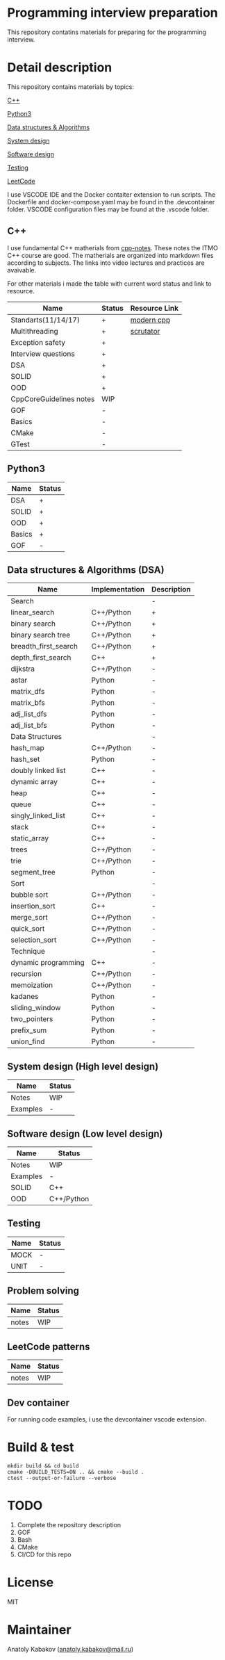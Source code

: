 # Programming interview preparation

This repository contatins materials for preparing for the programming interview.

# Detail description

This repository contains materials by topics:

[С++](#C++)

[Python3](#Python)

[Data structures & Algorithms](#DSA)

[System design](#HLD)

[Software design](#LLD)

[Testing](#Testing)

[LeetCode](#LeetCode)

I use VSCODE IDE and the Docker contaiter extension to run scripts. The
Dockerfile and docker-compose.yaml may be found in the .devcontainer folder.
VSCODE configuration files may be found at the .vscode folder.

## <a id="C++">C++</a>

I use fundamental C++ matherials from
[cpp-notes](https://github.com/CPP-KT/cpp-notes/tree/master). These notes the
ITMO C++ course are good. The matherials are organized into markdown files
according to subjects. The links into video lectures and practices are
avaivable.

For other materials i made the table with current word status and link to
resource.

| Name                    | Status | Resource Link                                                                    |
| ----------------------- | ------ | -------------------------------------------------------------------------------- |
| Standarts(11/14/17)     | +      | [modern cpp](https://github.com/AnthonyCalandra/modern-cpp-features/tree/master) |
| Multithreading          | +      | [scrutator](http://scrutator.me/post/2012/04/04/parallel-world-p1.aspx)          |
| Exception safety        | +      | []()                                                                             |
| Interview questions     | +      | []()                                                                             |
| DSA                     | +      | []()                                                                             |
| SOLID                   | +      | []()                                                                             |
| OOD                     | +      | []()                                                                             |
| CppCoreGuidelines notes | WIP    | []()                                                                             |
| GOF                     | -      | []()                                                                             |
| Basics                  | -      | []()                                                                             |
| CMake                   | -      | []()                                                                             |
| GTest                   | -      | []()                                                                             |

## <a id="Python3">Python3</a>

| Name   | Status |
| ------ | ------ |
| DSA    | +      |
| SOLID  | +      |
| OOD    | +      |
| Basics | +      |
| GOF    | -      |

## <a id="DSA">Data structures & Algorithms (DSA)</a>

| Name                 | Implementation | Description |
| -------------------- | -------------- | ----------- |
| Search               |                | -           |
| linear_search        | C++/Python     | +           |
| binary search        | C++/Python     | +           |
| binary search tree   | C++/Python     | +           |
| breadth_first_search | C++/Python     | +           |
| depth_first_search   | C++            | +           |
| dijkstra             | C++/Python     | -           |
| astar                | Python         | -           |
| matrix_dfs           | Python         | -           |
| matrix_bfs           | Python         | -           |
| adj_list_dfs         | Python         | -           |
| adj_list_bfs         | Python         | -           |
| Data Structures      |                | -           |
| hash_map             | C++/Python     | -           |
| hash_set             | Python         | -           |
| doubly linked list   | C++            | -           |
| dynamic array        | C++            | -           |
| heap                 | C++            | -           |
| queue                | C++            | -           |
| singly_linked_list   | C++            | -           |
| stack                | C++            | -           |
| static_array         | C++            | -           |
| trees                | C++/Python     | -           |
| trie                 | C++/Python     | -           |
| segment_tree         | Python         | -           |
| Sort                 |                | -           |
| bubble sort          | C++/Python     | -           |
| insertion_sort       | C++            | -           |
| merge_sort           | C++/Python     | -           |
| quick_sort           | C++/Python     | -           |
| selection_sort       | C++/Python     | -           |
| Technique            |                | -           |
| dynamic programming  | C++            | -           |
| recursion            | C++/Python     | -           |
| memoization          | C++/Python     | -           |
| kadanes              | Python         | -           |
| sliding_window       | Python         | -           |
| two_pointers         | Python         | -           |
| prefix_sum           | Python         | -           |
| union_find           | Python         | -           |

## <a id="HDL">System design (High level design)</a>

| Name     | Status |
| -------- | ------ |
| Notes    | WIP    |
| Examples | -      |

## <a id="LLD">Software design (Low level design)</a>

| Name     | Status     |
| -------- | ---------- |
| Notes    | WIP        |
| Examples | -          |
| SOLID    | C++        |
| OOD      | C++/Python |

## <a id="Testing">Testing</a>

| Name | Status |
| ---- | ------ |
| MOCK | -      |
| UNIT | -      |

## <a id="Testing">Problem solving</a>

| Name  | Status |
| ----- | ------ |
| notes | WIP    |

## <a id="LeetCode">LeetCode patterns</a>

| Name  | Status |
| ----- | ------ |
| notes | WIP    |

## <a id="container">Dev container</a>

For running code examples, i use the devcontainer vscode extension.

# Build & test

```
mkdir build && cd build
cmake -DBUILD_TESTS=ON .. && cmake --build .
ctest --output-or-failure --verbose
```

# TODO

1. Complete the repository description
2. GOF
3. Bash
4. CMake
5. CI/CD for this repo

# License

MIT

# Maintainer

Anatoly Kabakov (anatoly.kabakov@mail.ru)
